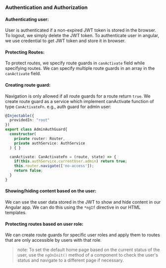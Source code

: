 ### Authentication and Authorization

#### Authenticating user:
User is authenticated if a non-expired JWT token is stored in the browser. To logout, we simply delete the JWT token.
To authenticate user in angular, we use credential to get JWT token and store it in browser.


#### Protecting Routes:
To protect routes, we specify route guards in `canActivate` field while specifying routes. We can specify multiple route guards in an array in the `canActivate` field.

#### Creating route guard:
Navigation is only allowed if all route guards for a route return `true`. 
We create route guard as a service which implement canActivate function of type `CanActivateFn`. e.g., auth guard for admin user:
```typescript
@Injectable({
  providedIn: "root"
})
export class AdminAuthGuard{
  constructor( 
	private router: Router,
    private authService: AuthService
  ) { }

  canActivate: CanActivateFn = (route, state) => {
    if(this.authService.currentUser.admin) return true;
    this.router.navigate(['no-access']);
    return false; 
  }
}
```

#### Showing/hiding content based on the user:
We can use the user data stored in the JWT to show and hide content in our Angular app. We can do this using the `*ngIf` directive in our HTML templates.

#### Protecting routes based on user role:
We can create route guards for specific user roles and apply them to routes that are only accessible by users with that role.


>note: To set the default home page based on the current status of the user, use the `ngOnInit()` method of a component to check the user's status and navigate to a different page if necessary.